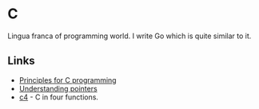 # C
Lingua franca of programming world. I write Go which is quite similar to it.

## Links
- [Principles for C programming](http://sircmpwn.github.io/2017/03/15/How-I-learned-to-stop-worrying-and-love-C.html)
- [Understanding pointers](http://sircmpwn.github.io/2016/05/28/Understanding-pointers.html)
- [c4](https://github.com/rswier/c4) - C in four functions.